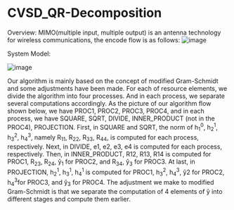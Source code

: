 # CVSD_QR-Decomposition

Overview:
MIMO(multiple input, multiple output) is an antenna technology for wireless communications, the encode flow is as follows:
![image](https://github.com/J-WTY/CVSD_QR-Decomposition/assets/76650384/0c1f67f6-0006-448a-a036-809ce4d5136b)

System Model:

![image](https://github.com/J-WTY/CVSD_QR-Decomposition/assets/76650384/83f2a540-6520-4d07-92a9-d31a096029da)

Our algorithm is mainly based on the concept of modified
 Gram-Schmidt and some adjustments have been made. For each of
 resource elements, we divide the algorithm into four processes. And
 in each process, we separate several computations accordingly. As
 the picture of our algorithm flow shown below, we have PROC1,
 PROC2, PROC3, PROC4, and in each process, we have SQUARE,
 SQRT, DIVIDE, INNER_PRODUCT (not in the PROC4),
 PROJECTION.
 First, in SQUARE and SQRT, the norm of h<sub>1</sub><sup>0</sup>, h<sub>2</sub><sup>1</sup>, h<sub>3</sub><sup>2</sup>, h<sub>4</sub><sup>3</sup>,
 namely R<sub>11</sub>, R<sub>22</sub>, R<sub>33</sub>, R<sub>44</sub>, is computed for each process, respectively.
 Next, in DIVIDE, e1, e2, e3, e4 is computed for each process,
 respectively. Then, in INNER_PRODUCT, R12, R13, R14 is computed
 for PROC1, R<sub>23</sub>, R<sub>24</sub>, ŷ<sub>1</sub> 
for PROC2, and R<sub>34</sub>, ŷ<sub>3</sub> 
for PROC3. At last,
 in PROJECTION, h<sub>2</sub><sup>1</sup>, h<sub>3</sub><sup>1</sup>, h<sub>4</sub><sup>1</sup> is computed for PROC1, h<sub>3</sub><sup>2</sup>, h<sub>4</sub><sup>3</sup>,
 ŷ2 
for PROC2, h<sub>4</sub><sup>3</sup>for PROC3, and ŷ<sub>3</sub>
for PROC4.
 The adjustment we make to modified Gram-Schmidt is that we
 separate the computation of 4 elements of ŷ into different stages and
 compute them earlier.

